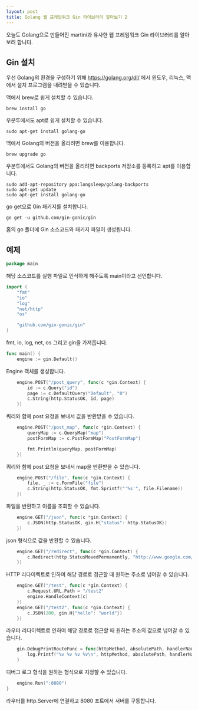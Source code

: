 ```yaml
---
layout: post
title: Golang 웹 프레임워크 Gin 라이브러리 알아보기 2
---
```


오늘도 Golang으로 만들어진 martini과 유사한 웹 프레임워크 Gin 라이브러리를 알아보려 합니다.

## Gin 설치

우선 Golang의 환경을 구성하기 위해 https://golang.org/dl/ 에서 윈도우, 리눅스, 맥에서 설치 프로그램을 내려받을 수 있습니다.

맥에서 brew로 쉽게 설치할 수 있습니다.

```
brew install go
```

우분투에서도 apt로 쉽게 설치할 수 있습니다.

```
sudo apt-get install golang-go
```

맥에서 Golang의 버전을 올리려면 brew를 이용합니다.

```
brew upgrade go
```

우분투에서도 Golang의 버전을 올리려면 backports 저장소를 등록하고 apt를 이용합니다.

```
sudo add-apt-repository ppa:longsleep/golang-backports
sudo apt-get update
sudo apt-get install golang-go
```

go get으로 Gin 패키지를 설치합니다.

```
go get -u github.com/gin-gonic/gin
```

홈의 go 폴더에 Gin 소스코드와 패키지 파일이 생성됩니다.

## 예제

```go
package main
```

해당 소스코드를 실행 파일로 인식하게 해주도록 main이라고 선언합니다.

```go
import (
	"fmt"
	"io"
	"log"
	"net/http"
	"os"

	"github.com/gin-gonic/gin"
)
```

fmt, io, log, net, os 그리고 gin을 가져옵니다.

```go
func main() {
	engine := gin.Default()
```

Engine 객체를 생성합니다.

```go
	engine.POST("/post_query", func(c *gin.Context) {
		id := c.Query("id")
		page := c.DefaultQuery("Default", "0")
		c.String(http.StatusOK, id, page)
	})
```

쿼리와 함께 post 요청을 보내서 값을 반환받을 수 있습니다.

```go
	engine.POST("/post_map", func(c *gin.Context) {
		queryMap := c.QueryMap("map")
		postFormMap := c.PostFormMap("PostFormMap")

		fmt.Println(queryMap, postFormMap)
	})
```

쿼리와 함께 post 요청을 보내서 map을 반환받을 수 있습니다.

```go
	engine.POST("/file", func(c *gin.Context) {
		file, _ := c.FormFile("file")
		c.String(http.StatusOK, fmt.Sprintf("'%s'", file.Filename))
	})
```

파일을 반환하고 이름을 조회할 수 있습니다.

```go
	engine.GET("/json", func(c *gin.Context) {
		c.JSON(http.StatusOK, gin.H{"status": http.StatusOK})
	})
```

json 형식으로 값을 반환할 수 있습니다.

```go
	engine.GET("/redirect", func(c *gin.Context) {
		c.Redirect(http.StatusMovedPermanently, "http://www.google.com/")
	})
```

HTTP 리다이렉트로 인하여 해당 경로로 접근할 때 원하는 주소로 넘어갈 수 있습니다.

```go
	engine.GET("/test", func(c *gin.Context) {
		c.Request.URL.Path = "/test2"
		engine.HandleContext(c)
	})
	engine.GET("/test2", func(c *gin.Context) {
		c.JSON(200, gin.H{"hello": "world"})
	})
```

라우터 리다이렉트로 인하여 해당 경로로 접근할 때 원하는 주소의 값으로 넘어갈 수 있습니다.

```go
	gin.DebugPrintRouteFunc = func(httpMethod, absolutePath, handlerName string, nuHandlers int) {
		log.Printf("%v %v %v %v\n", httpMethod, absolutePath, handlerName, nuHandlers)
	}
```

디버그 로그 형식을 원하는 형식으로 지정할 수 있습니다.

```go
	engine.Run(":8080")
}
```

라우터를 http.Server에 연결하고 8080 포트에서 서버를 구동합니다.